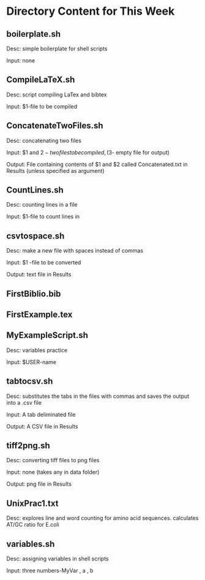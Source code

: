 # Directory Content for This Week


## boilerplate.sh



Desc: simple boilerplate for shell scripts

 

Input: none

 

## CompileLaTeX.sh



Desc: script compiling LaTex and bibtex

 

Input: $1-file to be compiled

 

## ConcatenateTwoFiles.sh



Desc: concatenating two files

 

Input: $1 and $2 -two files to be compiled, ($3- empty file for output)

 

Output: File containing contents of $1 and $2 called Concatenated.txt in Results (unless specified as argument)
## CountLines.sh



Desc: counting lines in a file

 

Input: $1-file to count lines in

 

## csvtospace.sh



Desc: make a new file with spaces instead of commas

 

Input: $1 -file to be converted 

 

Output: text file in Results
## FirstBiblio.bib




 


 

## FirstExample.tex




 


 

## MyExampleScript.sh



Desc: variables practice

 

Input: $USER-name

 

## tabtocsv.sh



Desc: substitutes the tabs in the files with commas and saves the output into a .csv file

 

Input: A tab deliminated file

 

Output: A CSV file in Results
## tiff2png.sh



Desc: converting tiff files to png files

 

Input: none (takes any in data folder)

 

Output: png file in Results
## UnixPrac1.txt



Desc: explores line and word counting for amino acid sequences. calculates AT/GC ratio for E.coli

 


 

## variables.sh



Desc: assigning variables in shell scripts

 

Input: three numbers-MyVar , a , b

 

